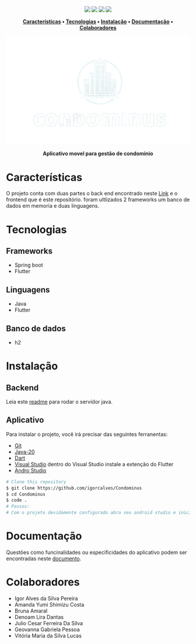 


<h4 align="center">

<p align="center">
    <img src="https://img.shields.io/badge/Java-ED8B00?style=for-the-badge&logo=openjdk&logoColor=white">
  <img src="https://img.shields.io/badge/Spring-6DB33F?style=for-the-badge&logo=spring&logoColor=white">
  <img src="https://img.shields.io/badge/Dart-0175C2?style=for-the-badge&logo=dart&logoColor=white">
  <img src="https://img.shields.io/badge/Flutter-02569B?style=for-the-badge&logo=flutter&logoColor=white">
  </a>

</p>

<p align="center">
  <a href="#características">Características</a> •
  <a href="#tecnologias">Tecnologias</a> •
  <a href="#instalação">Instalação</a> •
  <a href="#documentação">Documentação</a> •
  <a href="#colaboradores">Colaboradores</a> 
 
</p>

<img src="./assets/imagens/logoBranco.png">
<p>Aplicativo movel para gestão de condominio</p>



# Características

O projeto conta com duas partes o back end encontrado neste [Link](https://github.com/igorcalves/Condominus-backend)
e o frontend que é este repositório. foram ultlizados 2 frameworks um banco de dados em memoria e duas linguagens.

# Tecnologias

## Frameworks
- Spring boot
- Flutter
## Linguagens
- Java
- Flutter
## Banco de dados
- h2


# Instalação

## Backend
Leia este [readme](https://github.com/igorcalves/Condominus-backend)
para rodar o servidor java.



## Aplicativo
Para instalar o projeto, você irá precisar das seguintes ferranentas:

- [Git](https://git-scm.com) 
- [Java-20](https://www.oracle.com/java/technologies/javase/jdk20-archive-downloads.html)
- [Dart](https://dart.dev/get-dart)
- [Visual Studio](https://code.visualstudio.com/download)
dentro do Visual Studio instale a extenção do Flutter
- [Andro Studio](https://developer.android.com/studio?gad_source=1&gclid=CjwKCAjwx-CyBhAqEiwAeOcTdaAf_7aEFzUXvEcHjxC7DFiYaU5uBmK1r4JbnfmEevc__qRP92dxcxoCbZMQAvD_BwE&gclsrc=aw.ds)



```bash
# Clone this repository
$ git clone https://github.com/igorcalves/Condominus
$ cd Condominus
$ code .
# Passos:
# Com o projeto devidamente configurado abra seu android studio e inicie uma instancia de um aparelho Android após isso volte para o vs code e rode o projeto na pasta main, após alguns minutos o aplicativo iniciará dentro da instancia do Android. caso o servidor esteja rodando será possível realizar o login.
```

# Documentação
Questões como funcinalidades ou especificidades do aplicativo podem ser encontradas neste [documento](https://github.com/igorcalves/Condominus/blob/main/Documenta%C3%A7%C3%A3o%20Final.pdf).


# Colaboradores
- Igor Alves da Silva Pereira
- Amanda Yumi Shimizu Costa
- Bruna Amaral
- Denoam Lira Dantas
- Julio Cesar Ferreira Da Silva
- Geovanna Gabriela Pessoa
- Vitória Maria da Silva Lucas
